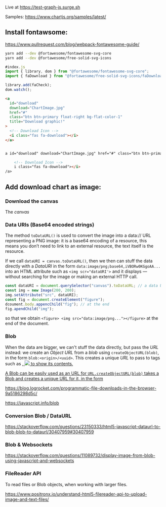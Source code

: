 Live at <https://test-graph-js.surge.sh>

Samples: <https://www.chartjs.org/samples/latest/>

## Install fontawsome:

<https://www.pullrequest.com/blog/webpack-fontawesome-guide/>

```bash
yarn add --dev @fortawesome/fontawesome-svg-core
yarn add --dev @fortawesome/free-solid-svg-icons
```

```js
#index.js
import { library, dom } from "@fortawesome/fontawesome-svg-core";
import { faDownload } from "@fortawesome/free-solid-svg-icons/faDownload";

library.add(faCheck);
dom.watch();
```

```html
<a
  id="download"
  download="ChartImage.jpg"
  href="#"
  class="btn btn-primary float-right bg-flat-color-1"
  title="Download graphic!"
>
  <!-- Download Icon -->
  <i class="fas fa-download"></i>
</a>


a id="download" download="ChartImage.jpg" href="#" class="btn btn-primary float-right bg-flat-color-1" title="Download graphic!">

    <!-- Download Icon -->
    i class="fas fa-download"></i>
/a>
```

## Add download chart as image:

### Download the canvas

The _canvas_

### Data URIs (Base64 encoded strings)

The method `toDataURL()` is used to convert the image into a data:// URL representing a PNG image: it is a base64 encoding of a resource, this means you don’t need to link to an external resource, the text itself is the resource.

If we call `dataURI = canvas.toDataURL()`, then we then can stuff the data directly with a _DataURI_ in the form `data:image/png;base64,iVBORw0KGgoAA...` into an HTML attribute such as `<img scr="dataURI'>` and it displays — without searching for the image or making an external HTTP call.

```js
const dataURI = document.querySelector("canvas").toDataURL; // a data URI
const img = new Image(200, 200);
img.setAttribute("src", dataURI);
const fig = document.createElement("figure");
dcoument.body.appencChild("fig"); // at the end
fig.apendChild("img");
```

so that we obtain `<figure> <img src="data:image/png..."></figure>` at the end of the document.

### Blob

When the data are bigger, we can't stuff the data directly, but pass the _URL_ instead: we create an _Object URL_ from a _blob_ using `createObjectURL(blob)`, in the form `blob:<origin>/<uuid>`. This creates a unique _URL_ to pass to tags such as <a href="url">, <img src="url"> to show its contents.

A Blob can be easily used as an URL for
`URL.createObjectURL(blob)` takes a Blob and creates a unique URL for it, in the form

<https://blog.logrocket.com/programmatic-file-downloads-in-the-browser-9a5186298d5c/>

<https://javascript.info/blob>

### Conversion Blob / DataURL

<https://stackoverflow.com/questions/23150333/html5-javascript-dataurl-to-blob-blob-to-dataurl/30407959#30407959>

### Blob & Websockets

<https://stackoverflow.com/questions/11089732/display-image-from-blob-using-javascript-and-websockets>

### FileReader API

To read files or Blob objects, when working with larger files.

<https://www.positronx.io/understand-html5-filereader-api-to-upload-image-and-text-files/>
